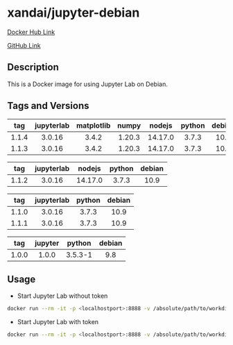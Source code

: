# xandai/jupyter-debian

[Docker Hub Link](https://hub.docker.com/r/xandai/jupyter-debian)

[GitHub Link](https://github.com/x-and-ai/jupyter-debian)

## Description

This is a Docker image for using Jupyter Lab on Debian.

## Tags and Versions

|  tag  | jupyterlab | matplotlib | numpy  | nodejs  | python | debian |
| :---: | :--------: | :--------: | :----: | :-----: | :----: | :----: |
| 1.1.4 |   3.0.16   |   3.4.2    | 1.20.3 | 14.17.0 | 3.7.3  |  10.9  |
| 1.1.3 |   3.0.16   |   3.4.2    | 1.20.3 | 14.17.0 | 3.7.3  |  10.9  |

|  tag  | jupyterlab | nodejs  | python | debian |
| :---: | :--------: | :-----: | :----: | :----: |
| 1.1.2 |   3.0.16   | 14.17.0 | 3.7.3  |  10.9  |

|  tag  | jupyterlab | python | debian |
| :---: | :--------: | :----: | :----: |
| 1.1.0 |   3.0.16   | 3.7.3  |  10.9  |
| 1.1.1 |   3.0.16   | 3.7.3  |  10.9  |

|  tag  | jupyter | python  | debian |
| :---: | :-----: | :-----: | :----: |
| 1.0.0 |  1.0.0  | 3.5.3-1 |  9.8   |

## Usage

- Start Jupyter Lab without token

```sh
docker run --rm -it -p <localhostport>:8888 -v /absolute/path/to/workdir:/home/jupyter/workdir xandai/jupyter-debian:1.1.4 jupyter lab --NotebookApp.token=''
```

- Start Jupyter Lab with token

```sh
docker run --rm -it -p <localhostport>:8888 -v /absolute/path/to/workdir:/home/jupyter/workdir xandai/jupyter-debian:1.1.4
```
